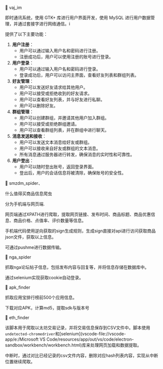 📌 vaj_im

即时通讯系统，使用 GTK+ 库进行用户界面开发，使用 MySQL 进行用户数据管理，并通过套接字进行网络通信。i

提供了以下主要功能：

1. **用户注册**：
   - 用户可以通过输入用户名和密码进行注册。
   - 注册成功后，用户可以使用注册的账号进行登录。
2. **用户登录**：
   - 用户可以通过输入用户名和密码进行登录。
   - 登录成功后，用户可以访问主界面，查看好友列表和群组列表。
3. **好友管理**：
   - 用户可以发送好友请求给其他用户。
   - 用户可以接受或拒绝收到的好友请求。
   - 用户可以查看好友列表，并与好友进行私聊。
   - 用户可以删除好友。
4. **群组管理**：
   - 用户可以创建群组，并邀请其他用户加入群组。
   - 用户可以接受或拒绝群组邀请。
   - 用户可以查看群组列表，并在群组中进行聊天。
5. **消息发送和接收**：
   - 用户可以发送文本消息给好友或群组。
   - 用户可以接收来自好友或群组的文本消息。
   - 所有消息通过服务器进行转发，确保消息的实时性和可靠性。
6. **用户登出**：
   - 用户可以随时登出账号，返回登录界面。
   - 登出后，用户的会话信息将被清除，确保账号的安全性。



📌 smzdm_spider、

什么值得买商品信息爬虫

分为手机端与网页端.

网页端通过XPATH进行爬取，提取网页链接、发布时间、商品标题、商品优惠信息、商品价格、点值率、评价数量等信息。

手机端代码使用逆向获取的sign生成规则，生成sign直接对api进行访问获取商品json文件，获取以上信息。

可通过pushme进行数据传输。



📌 nga_spider

抓取nga论坛帖子信息，包括发布内容与回复等，并将信息存储在数据库中。

通过selenium实现获取cookie自动登录。



📌 apk_finder

抓取应用宝排行榜前500个应用信息。

下载对应APK，计算md5，提取sdk与版本号



📌 eth_finder

该脚本用于爬取以太坊交易记录，并将交易信息保存到CSV文件中。脚本使用`undetected-chromedriver`和[selenium](vscode-file://vscode-app/e:/Microsoft VS Code/resources/app/out/vs/code/electron-sandbox/workbench/workbench.html)库来处理网页加载和数据提取。

中断时，通过对比已经记录的csv文件内容，删除对应hash列表内容，实现从中断位置继续爬取。
